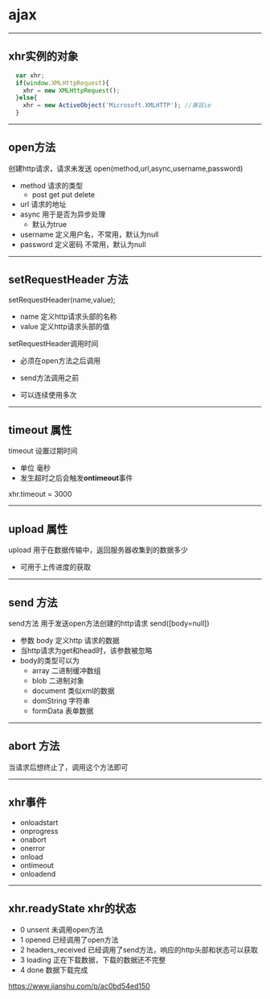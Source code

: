 # ajax

----
## xhr实例的对象

```js
  var xhr;
  if(window.XMLHttpRequest){
    xhr = new XMLHttpRequest(); 
  }else{
    xhr = new ActiveObject('Microsoft.XMLHTTP'); //兼容ie
  }
```
---
## open方法

创建http请求，请求未发送
open(method,url,async,username,password)
+ method 请求的类型
  + post get put delete 
+ url 请求的地址
+ async 用于是否为异步处理
  + 默认为true
+ username 定义用户名，不常用，默认为null
+ password 定义密码 不常用，默认为null

---
## setRequestHeader 方法

setRequestHeader(name,value);
+ name 定义http请求头部的名称
+ value 定义http请求头部的值

setRequestHeader调用时间
+ 必须在open方法之后调用
+ send方法调用之前

+ 可以连续使用多次

---
## timeout 属性

timeout 设置过期时间 
+ 单位 毫秒
+ 发生超时之后会触发<strong>ontimeout</strong>事件

xhr.timeout = 3000 

---
## upload 属性

upload 用于在数据传输中，返回服务器收集到的数据多少
+ 可用于上传进度的获取

---
## send 方法

send方法 用于发送open方法创建的http请求
send([body=null])
+ 参数 body 定义http 请求的数据 
+ 当http请求为get和head时，该参数被忽略
+ body的类型可以为
  + array 二进制缓冲数组
  + blob 二进制对象
  + document 类似xml的数据
  + domString 字符串
  + formData 表单数据

---
## abort 方法
当请求后想终止了，调用这个方法即可

---
## xhr事件

+ onloadstart
+ onprogress
+ onabort
+ onerror
+ onload
+ ontimeout
+ onloadend

---
## xhr.readyState xhr的状态

+ 0 unsent 未调用open方法
+ 1 opened 已经调用了open方法
+ 2 headers_received 已经调用了send方法，响应的http头部和状态可以获取
+ 3 loading 正在下载数据，下载的数据还不完整
+ 4 done 数据下载完成
  
https://www.jianshu.com/p/ac0bd54ed150